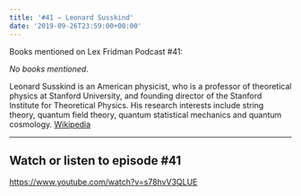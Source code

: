```yaml
---
title: '#41 – Leonard Susskind'
date: '2019-09-26T23:59:00+00:00'
---
```


Books mentioned on Lex Fridman Podcast #41:

*No books mentioned.*

<!--more-->

Leonard Susskind is an American physicist, who is a professor of theoretical physics at Stanford University, and founding director of the Stanford Institute for Theoretical Physics. His research interests include string theory, quantum field theory, quantum statistical mechanics and quantum cosmology. <a href="https://en.wikipedia.org/wiki/Leonard_Susskind" target="_blank">Wikipedia</a>

- - - - - -

## Watch or listen to episode #41

<https://www.youtube.com/watch?v=s78hvV3QLUE>